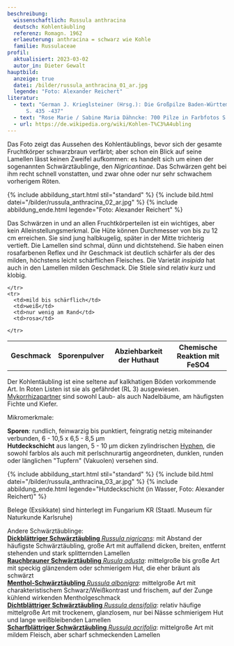 ```yaml
---
beschreibung:
  wissenschaftlich: Russula anthracina
  deutsch: Kohlentäubling
  referenz: Romagn. 1962
  erlaeuterung: anthracina = schwarz wie Kohle
  familie: Russulaceae
profil:
  aktualisiert: 2023-03-02
  autor_in: Dieter Gewalt
hauptbild:
  anzeige: true
  datei: /bilder/russula_anthracina_01_ar.jpg
  legende: "Foto: Alexander Reichert"
literatur:
  - text: "German J. Krieglsteiner (Hrsg.): Die Großpilze Baden-Württembergs Band 2
      S. 435 -437"
  - text: "Rose Marie / Sabine Maria Dähncke: 700 Pilze in Farbfotos S. 475"
  - url: https://de.wikipedia.org/wiki/Kohlen-T%C3%A4ubling
---
```

Das Foto zeigt das Aussehen des Kohlentäublings, bevor sich der gesamte Fruchtkörper schwarzbraun verfärbt; aber schon ein Blick auf seine Lamellen lässt keinen Zweifel aufkommen: es handelt sich um einen der sogenannten Schwärztäublinge, den *Nigricantinae*. Das Schwärzen geht bei ihm recht schnell vonstatten, und zwar ohne oder nur sehr schwachem vorherigem Röten.

{% include abbildung_start.html stil="standard" %}
{% include bild.html datei="/bilder/russula_anthracina_02_ar.jpg" %}
{% include abbildung_ende.html legende="Foto: Alexander Reichert" %}

Das Schwärzen in und an allen Fruchtkörperteilen ist ein wichtiges, aber kein Alleinstellungsmerkmal. Die Hüte können Durchmesser von bis zu 12 cm erreichen. Sie sind jung halbkugelig, später in der Mitte trichterig vertieft. Die Lamellen sind schmal, dünn und dichtstehend. Sie haben einen rosafarbenen Reflex und ihr Geschmack ist deutlich schärfer als der des milden, höchstens leicht schärflichen Fleisches. Die Varietät *insipida* hat auch in den Lamellen milden Geschmack. Die Stiele sind relativ kurz und klobig.

<div class="table-responsive">
  <table class="table taeubling">
    <tr>
      <th rowspan="2">Geschmack</th>
      <th rowspan="2">Sporenpulver</th>
      <th rowspan="2">Abziehbarkeit der Huthaut</th>
      <th colspan="3" class="text-center">Chemische Reaktion mit FeSO4</th>
    </tr>
    <tr>
      
      
    </tr>
    <tr>
      <td>mild bis schärflich</td>
      <td>weiß</td>
      <td>nur wenig am Rand</td>
      <td>rosa</td>
       
    </tr>
  </table>
</div>

Der Kohlentäubling ist eine seltene auf kalkhatigen Böden vorkommende Art. In Roten Listen ist sie als gefährdet (RL 3) ausgewiesen. [Mykorrhizapartner](Mykorrhiza "Glossar") sind  sowohl Laub- als auch Nadelbäume, am häufigsten Fichte und Kiefer.

Mikromerkmale: 

**Sporen**: rundlich, feinwarzig bis punktiert, feingratig netzig miteinander verbunden, 6 - 10,5 x 6,5 - 8,5 µm  
**Hutdeckschicht** aus langen, 5 - 10 µm dicken zylindrischen [Hyphen](Hyphen "Glossar"), die sowohl farblos als auch mit perlschnurartig angeordneten, dunklen, runden oder länglichen "Tupfern" (Vakuolen) versehen sind.

{% include abbildung_start.html stil="standard" %}
{% include bild.html datei="/bilder/russula_anthracina_03_ar.jpg" %}
{% include abbildung_ende.html legende="Hutdeckschicht (in Wasser, Foto: Alexander Reichert)" %}

Belege (Exsikkate) sind hinterlegt im Fungarium KR (Staatl. Museum für Naturkunde Karlsruhe)

Andere Schwärztäublinge:\
[**Dickblättriger Schwärztäubling** *Russula nigricans*](/pilze/russula-nigricans-dickblättriger-schwärztäubling): mit Abstand der häufigste Schwärztäubling, große Art mit auffallend dicken, breiten, entfernt stehenden und stark splitternden Lamellen\
[**Rauchbrauner Schwärztäubling** *Rusula adusta*](/pilze/russula-adusta-rauchbrauner-täubling): mittelgroße bis große Art mit speckig glänzendem oder schmierigem Hut, die eher bräunt als schwärzt\
[**Menthol-Schwärztäubling** *Russula albonigra*](/pilze/russula-albonigra-menthol-schwärztäubling): mittelgroße Art mit charakteristischem Schwarz/Weißkontrast und frischem, auf der Zunge kühlend wirkenden Mentholgeschmack\
[**Dichtblättriger Schwärztäubling** *Russula densifolia*](/pilze/russula-densifolia-dichtblättriger-schwärztäubling): relativ häufige mittelgroße Art mit trockenem, glanzlosem, nur bei Nässe schmierigem Hut und lange weißbleibenden Lamellen\
[**Scharfblättriger Schwärztäubling** *Russula acrifolia*](/pilze/russula-acrifolia-scharfblättriger-schwärztäubling): mittelgroße Art mit mildem Fleisch, aber scharf schmeckenden Lamellen